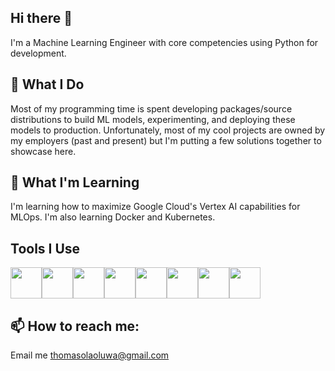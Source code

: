 ## Hi there 👋
I'm a Machine Learning Engineer with core competencies using Python for development.

## 🔭 What I Do
Most of my programming time is spent developing packages/source distributions to build ML models, experimenting, and deploying these models to production.
Unfortunately, most of my cool projects are owned by my employers (past and present) but I'm putting a few solutions together to showcase here.

## 🌱 What I'm Learning
I'm learning how to maximize Google Cloud's Vertex AI capabilities for MLOps.
I'm also learning Docker and Kubernetes.

## Tools I Use
<img src="https://cdn.jsdelivr.net/gh/devicons/devicon/icons/python/python-original.svg" height="50" width="50" /><img src="https://cdn.jsdelivr.net/gh/devicons/devicon/icons/tensorflow/tensorflow-original-wordmark.svg" height="50" width="50" /><img src="https://cdn.jsdelivr.net/gh/devicons/devicon/icons/googlecloud/googlecloud-original.svg" height="50" width="50" /><img src="https://cdn.jsdelivr.net/gh/devicons/devicon/icons/docker/docker-original.svg" height="50" width="50" /><img src="https://cdn.jsdelivr.net/gh/devicons/devicon/icons/kubernetes/kubernetes-plain.svg" height="50" width="50" /><img src="https://cdn.jsdelivr.net/gh/devicons/devicon/icons/debian/debian-original-wordmark.svg" height="50" width="50" /><img src="https://cdn.jsdelivr.net/gh/devicons/devicon/icons/linux/linux-original.svg" height="50" width="50" /><img src="https://cdn.jsdelivr.net/gh/devicons/devicon/icons/github/github-original-wordmark.svg" height="50" width="50" />

## 📫 How to reach me: 
Email me thomasolaoluwa@gmail.com

<!--
**olaoluthomas/olaoluthomas** is a ✨ _special_ ✨ repository because its `README.md` (this file) appears on your GitHub profile.

Here are some ideas to get you started:

- 🔭 I’m currently working on ...
- 🌱 I’m currently learning ...
- 👯 I’m looking to collaborate on ...
- 🤔 I’m looking for help with ...
- 💬 Ask me about ...
- 📫 How to reach me: ...
- 😄 Pronouns: ...
- ⚡ Fun fact: ...
-->
